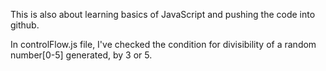 This is also about learning basics of JavaScript and pushing the code into github.

In controlFlow.js file, I've checked the condition for divisibility of a random number[0-5] generated, by 3 or 5.